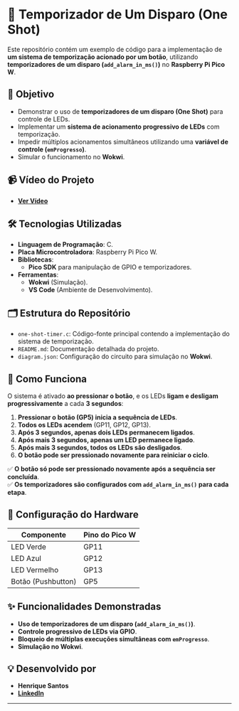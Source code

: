 # 🔘 Temporizador de Um Disparo (One Shot)  

Este repositório contém um exemplo de código para a implementação de **um sistema de temporização acionado por um botão**, utilizando **temporizadores de um disparo (`add_alarm_in_ms()`)** no **Raspberry Pi Pico W**.  

## 🎯 Objetivo  

- Demonstrar o uso de **temporizadores de um disparo (One Shot)** para controle de LEDs.  
- Implementar um **sistema de acionamento progressivo de LEDs** com temporização.  
- Impedir múltiplos acionamentos simultâneos utilizando uma **variável de controle (`emProgresso`)**.  
- Simular o funcionamento no **Wokwi**.  

## 📹 Vídeo do Projeto  

- **[Ver Vídeo](#)**  

## 🛠️ Tecnologias Utilizadas  

- **Linguagem de Programação**: C.  
- **Placa Microcontroladora**: Raspberry Pi Pico W.  
- **Bibliotecas**:  
  - **Pico SDK** para manipulação de GPIO e temporizadores.  
- **Ferramentas**:  
  - **Wokwi** (Simulação).  
  - **VS Code** (Ambiente de Desenvolvimento).  

## 🗂️ Estrutura do Repositório  

- `one-shot-timer.c`: Código-fonte principal contendo a implementação do sistema de temporização.  
- `README.md`: Documentação detalhada do projeto.  
- `diagram.json`: Configuração do circuito para simulação no **Wokwi**.  

## 🚀 Como Funciona  

O sistema é ativado **ao pressionar o botão**, e os LEDs **ligam e desligam progressivamente** a cada **3 segundos**:  

1. **Pressionar o botão (GP5) inicia a sequência de LEDs**.  
2. **Todos os LEDs acendem** (GP11, GP12, GP13).  
3. **Após 3 segundos, apenas dois LEDs permanecem ligados**.  
4. **Após mais 3 segundos, apenas um LED permanece ligado**.  
5. **Após mais 3 segundos, todos os LEDs são desligados**.  
6. **O botão pode ser pressionado novamente para reiniciar o ciclo**.  

✅ **O botão só pode ser pressionado novamente após a sequência ser concluída**.  
✅ **Os temporizadores são configurados com `add_alarm_in_ms()` para cada etapa**.  

## 🔌 Configuração do Hardware  

| Componente  | Pino do Pico W |  
|------------|---------------|  
| LED Verde  | GP11          |  
| LED Azul   | GP12          |  
| LED Vermelho | GP13         |  
| Botão (Pushbutton) | GP5   |  

## ✨ Funcionalidades Demonstradas  

- **Uso de temporizadores de um disparo (`add_alarm_in_ms()`)**.  
- **Controle progressivo de LEDs via GPIO**.  
- **Bloqueio de múltiplas execuções simultâneas com `emProgresso`**.  
- **Simulação no Wokwi**.  

## 💡 Desenvolvido por  

- **Henrique Santos**  
- **[LinkedIn](https://www.linkedin.com/in/dev-henriqueo-santos/)**  

---
